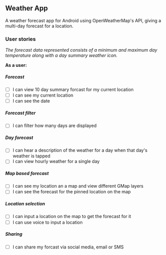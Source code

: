## Weather App
A weather forecast app for Android using OpenWeatherMap's API, giving a multi-day forecast for a location.

### User stories
*The forecast data represented consists of a minimum and maximum day temperature along with a day summary weather icon.*

**As a user:**
##### Forecast
- [ ] I can view 10 day summary forcast for my current location
- [ ] I can see my current location
- [ ] I can see the date

##### Forecast filter
- [ ] I can filter how many days are displayed

##### Day forecast
- [ ] I can hear a description of the weather for a day when that day's weather is tapped
- [ ] I can view hourly weather for a single day

##### Map based forecast
- [ ] I can see my location an a map and view different GMap layers
- [ ] I can see the forecast for the pinned location on the map

##### Location selection
- [ ] I can input a location on the map to get the forecast for it
- [ ] I can use voice to input a location

##### Sharing
- [ ] I can share my forcast via social media, email or SMS
